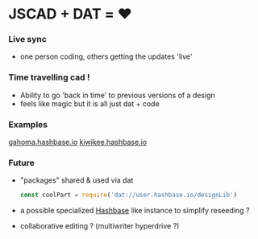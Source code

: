 # JSCAD + DAT = :heart:

### Live sync <!-- .slide: data-background-video="./img/live-update3.mp4" -->

- one person coding, others getting the updates 'live'

### Time travelling cad ! <!-- .slide: data-background-video="./img/time-travel.mp4" -->

- Ability to go 'back in time' to previous versions of a design
- feels like magic but it is all just dat + code

### Examples

[gahoma.hashbase.io](https://jscad.xyz/?uri=dat://gahoma.hashbase.io)
[kiwikee.hashbase.io](https://jscad.xyz/?uri=dat://kiwikee.hashbase.io/cad/kiwikee)


### Future

- "packages" shared & used via dat
  
  ```javascript
  const coolPart = require('dat://user.hashbase.io/designLib')
  ```

- a possible specialized [Hashbase](https://hashbase.io/) like instance to simplify reseeding ?
- collaborative editing ? (multiwriter hyperdrive ?)
